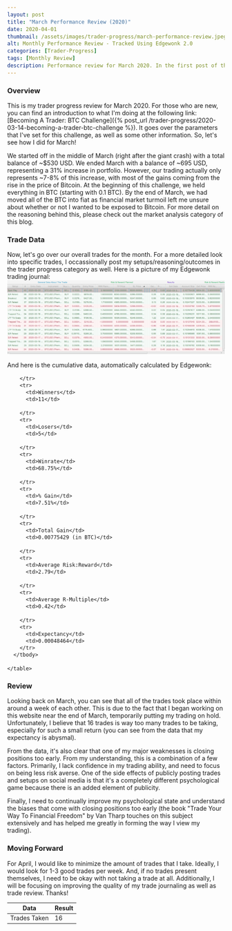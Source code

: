 ```yaml
---
layout: post
title: "March Performance Review (2020)"
date: 2020-04-01
thumbnail: /assets/images/trader-progress/march-performance-review.jpeg
alt: Monthly Performance Review - Tracked Using Edgewonk 2.0
categories: [Trader-Progress]
tags: [Monthly Review]
description: Performance review for March 2020. In the first post of this series, we go over some basic trade parameters, goal-setting, review techniques, and planning.
---
```


<h3>Overview</h3>
This is my trader progress review for March 2020. For those who are new, you can find an introduction to what I'm doing at the following link: [Becoming A Trader: BTC Challenge]({% post_url /trader-progress/2020-03-14-becoming-a-trader-btc-challenge %}). It goes over the parameters that I've set for this challenge, as well as some other information. So, let's see how I did for March!

We started off in the middle of March (right after the giant crash) with a total balance of ~$530 USD. We ended March with a balance of ~695 USD, representing a 31% increase in portfolio. However, our trading actually only represents ~7-8% of this increase, with most of the gains coming from the rise in the price of Bitcoin. At the beginning of this challenge, we held everything in BTC (starting with 0.1 BTC). By the end of March, we had moved all of the BTC into fiat as financial market turmoil left me unsure about whether or not I wanted to be exposed to Bitcoin. For more detail on the reasoning behind this, please check out the market analysis category of this blog.

<h3>Trade Data</h3>
Now, let's go over our overall trades for the month. For a more detailed look into specific trades, I occassionally post my setups/reasoning/outcomes in the trader progress category as well. Here is a picture of my Edgewonk trading journal:

<img src="/assets/images/trader-progress/march-edgewonk-journal.png" alt="Edgewonk March Journal" style="max-width:100%;" />

And here is the cumulative data, automatically calculated by Edgewonk:

  <table>
    <thead>
      <tr>
        <th>Data</th>
        <th>Result</th>
      </tr>
    </thead>
      <tbody>
        <tr>
          <td>Trades Taken</td>
          <td>16</td>

        </tr>
        <tr>
          <td>Winners</td>
          <td>11</td>

        </tr>
        <tr>
          <td>Losers</td>
          <td>5</td>

        </tr>
        <tr>
          <td>Winrate</td>
          <td>68.75%</td>

        </tr>
        <tr>
          <td>% Gain</td>
          <td>7.51%</td>

        </tr>
        <tr>
          <td>Total Gain</td>
          <td>0.00775429 (in BTC)</td>

        </tr>
        <tr>
          <td>Average Risk:Reward</td>
          <td>2.79</td>

        </tr>
        <tr>
          <td>Average R-Multiple</td>
          <td>0.42</td>

        </tr>
        <tr>
          <td>Expectancy</td>
          <td>0.00048464</td>
        </tr>
      </tbody>

    </table>

<h3>Review</h3>
Looking back on March, you can see that all of the trades took place within around a week of each other. This is due to the fact that I began working on this website near the end of March, temporarily putting my trading on hold. Unfortunately, I believe that 16 trades is way too many trades to be taking, especially for such a small return (you can see from the data that my expectancy is abysmal).

From the data, it's also clear that one of my major weaknesses is closing positions too early. From my understanding, this is a combination of a few factors. Primarily, I lack confidence in my trading ability, and need to focus on being less risk averse. One of the side effects of publicly posting trades and setups on social media is that it's a completely different psychological game because there is an added element of publicity.

Finally, I need to continually improve my psychological state and understand the biases that come with closing positions too early (the book "Trade Your Way To Financial Freedom" by Van Tharp touches on this subject extensively and has helped me greatly in forming the way I view my trading).

<h3>Moving Forward</h3>
For April, I would like to minimize the amount of trades that I take. Ideally, I would look for 1-3 good trades per week. And, if no trades present themselves, I need to be okay with not taking a trade at all. Additionally, I will be focusing on improving the quality of my trade journaling as well as trade review. Thanks!
